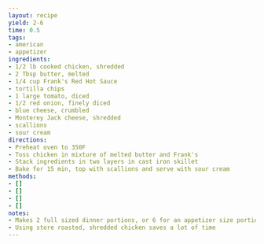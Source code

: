 ```yaml
---
layout: recipe
yield: 2-6
time: 0.5
tags:
- american
- appetizer
ingredients:
- 1/2 lb cooked chicken, shredded
- 2 Tbsp butter, melted
- 1/4 cup Frank's Red Hot Sauce
- tortilla chips
- 1 large tomato, diced
- 1/2 red onion, finely diced
- blue cheese, crumbled
- Monterey Jack cheese, shredded
- scallions
- sour cream
directions:
- Preheat oven to 350F
- Toss chicken in mixture of melted butter and Frank's
- Stack ingredients in two layers in cast iron skillet
- Bake for 15 min, top with scallions and serve with sour cream
methods:
- []
- []
- []
- []
notes:
- Makes 2 full sized dinner portions, or 6 for an appetizer size portion
- Using store roasted, shredded chicken saves a lot of time
---
```

